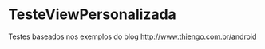TesteViewPersonalizada
======================
Testes baseados nos exemplos do blog http://www.thiengo.com.br/android
